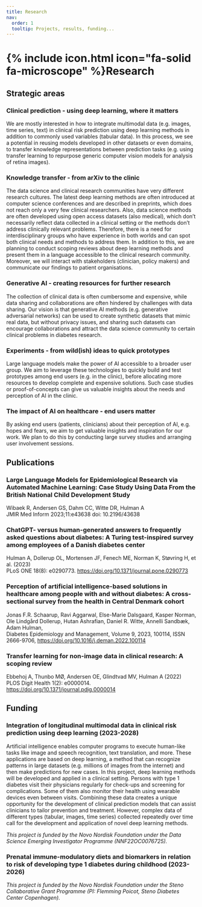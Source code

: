 ```yaml
---
title: Research
nav:
  order: 1
  tooltip: Projects, results, funding...
---
```


# {% include icon.html icon="fa-solid fa-microscope" %}Research
## Strategic areas
### Clinical prediction - using deep learning, where it matters
We are mostly interested in how to integrate multimodal data (e.g. images, time series, text) in clinical risk prediction using deep learning methods in addition to commonly used variables (tabular data). In this process, we see a potential in reusing models developed in other datasets or even domains, to transfer knowledge representations between prediction tasks (e.g. using transfer learning to repurpose generic computer vision models for analysis of retina images).
### Knowledge transfer - from arXiv to the clinic
The data science and clinical research communities have very different research cultures. The latest deep learning methods are often introduced at computer science conferences and are described in preprints, which does not reach only a very few clinical researchers. Also, data science methods are often developed using open access datasets (also medical), which don’t necessarily reflect data collected in a clinical setting or the methods don’t address clinically relevant problems. Therefore, there is a need for interdisciplinary groups who have experience in both worlds and can spot both clinical needs and methods to address them. In addition to this, we are planning to conduct scoping reviews about deep learning methods and present them in a language accessible to the clinical research community. Moreover, we will interact with stakeholders (clinician, policy makers) and communicate our findings to patient organisations.
### Generative AI - creating resources for further research
The collection of clinical data is often cumbersome and expensive, while data sharing and collaborations are often hindered by challenges with data sharing. Our vision is that generative AI methods (e.g. generative adversarial networks) can be used to create synthetic datasets that mimic real data, but without privacy issues, and sharing such datasets can encourage collaborations and attract the data science community to certain clinical problems in diabetes research.
### Experiments - from wild(ish) ideas to quick prototypes
Large language models make the power of AI accessible to a broader user group. We aim to leverage these technologies to quickly build and test prototypes among end users (e.g. in the clinic), before allocating more resources to develop complete and expensive solutions. Such case studies or proof-of-concepts can give us valuable insights about the needs and perception of AI in the clinic.
### The impact of AI on healthcare - end users matter
By asking end users (patients, clinicians) about their perception of AI, e.g. hopes and fears, we aim to get valuable insights and inspiration for our work. We plan to do this by conducting large survey studies and arranging user involvement sessions.
## Publications
### Large Language Models for Epidemiological Research via Automated Machine Learning: Case Study Using Data From the British National Child Development Study
Wibaek R, Andersen GS, Dahm CC, Witte DR, Hulman A\
JMIR Med Inform 2023;11:e43638 doi: 10.2196/43638
### ChatGPT- versus human-generated answers to frequently asked questions about diabetes: A Turing test-inspired survey among employees of a Danish diabetes center
Hulman A, Dollerup OL, Mortensen JF, Fenech ME, Norman K, Støvring H, et al. (2023)\
PLoS ONE 18(8): e0290773. https://doi.org/10.1371/journal.pone.0290773
### Perception of artificial intelligence-based solutions in healthcare among people with and without diabetes: A cross-sectional survey from the health in Central Denmark cohort
Jonas F.R. Schaarup, Ravi Aggarwal, Else-Marie Dalsgaard, Kasper Norman, Ole Lindgård Dollerup, Hutan Ashrafian, Daniel R. Witte, Annelli Sandbæk, Adam Hulman,\
Diabetes Epidemiology and Management, Volume 9, 2023, 100114, ISSN 2666-9706, https://doi.org/10.1016/j.deman.2022.100114
### Transfer learning for non-image data in clinical research: A scoping review
Ebbehoj A, Thunbo MØ, Andersen OE, Glindtvad MV, Hulman A (2022)\
PLOS Digit Health 1(2): e0000014. https://doi.org/10.1371/journal.pdig.0000014
## Funding
### Integration of longitudinal multimodal data in clinical risk prediction using deep learning (2023-2028)
Artificial intelligence enables computer programs to execute human-like tasks like image and speech recognition, text translation, and more. These applications are based on deep learning, a method that can recognize patterns in large datasets (e.g. millions of images from the internet) and then make predictions for new cases. In this project, deep learning methods will be developed and applied in a clinical setting. Persons with type 1 diabetes visit their physicians regularly for check-ups and screening for complications. Some of them also monitor their health using wearable devices even between visits. Combining these data creates a unique opportunity for the development of clinical prediction models that can assist clinicians to tailor prevention and treatment. However, complex data of different types (tabular, images, time series) collected repeatedly over time call for the development and application of novel deep learning methods.

*This project is funded by the Novo Nordisk Foundation under the Data Science Emerging Investigator Programme (NNF22OC0076725).*
### Prenatal immune-modulatory diets and biomarkers in relation to risk of developing type 1 diabetes during childhood (2023-2026)
*This project is funded by the Novo Nordisk Foundation under the Steno Collaborative Grant Programme (PI: Flemming Poicot, Steno Diabetes Center Copenhagen).*
